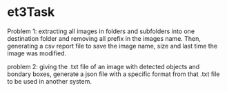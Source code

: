 # et3Task

Problem 1: extracting all images in folders and subfolders into one destination folder and removing all prefix in the images name. Then, generating a csv report file to save the 
image name, size and last time the image was modified.

problem 2: giving the .txt file of an image with detected objects and bondary boxes, generate a json file with a specific format from that .txt file to be used in another system.
